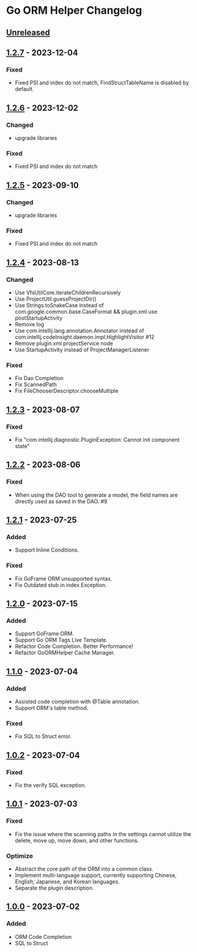 <!-- Keep a Changelog guide -> https://keepachangelog.com -->

# Go ORM Helper Changelog

## [Unreleased]

## [1.2.7] - 2023-12-04

### Fixed

- Fixed PSI and index do not match, FindStructTableName is disabled by default.

## [1.2.6] - 2023-12-02

### Changed

- upgrade libraries

### Fixed

- Fixed PSI and index do not match

## [1.2.5] - 2023-09-10

### Changed

- upgrade libraries

### Fixed

- Fixed PSI and index do not match

## [1.2.4] - 2023-08-13

### Changed

- Use VfsUtilCore.iterateChildrenRecursively
- Use ProjectUtil.guessProjectDir()
- Use Strings.toSnakeCase instead of com.google.common.base.CaseFormat && plugin.xml use postStartupActivity
- Remove log
- Use com.intellij.lang.annotation.Annotator instead of com.intellij.codeInsight.daemon.impl.HighlightVisitor #12
- Remove plugin.xml projectService node
- Use StartupActivity instead of ProjectManagerListener

### Fixed

- Fix Dao Completion
- Fix ScannedPath
- Fix FileChooserDescriptor.chooseMultiple

## [1.2.3] - 2023-08-07

### Fixed

- Fix "com.intellij.diagnostic.PluginException: Cannot init component state"

## [1.2.2] - 2023-08-06

### Fixed

- When using the DAO tool to generate a model, the field names are directly used as saved in the DAO. #9

## [1.2.1] - 2023-07-25

### Added

- Support Inline Conditions.

### Fixed

- Fix GoFrame ORM unsupported syntax.
- Fix Outdated stub in index Exception.

## [1.2.0] - 2023-07-15

### Added

- Support GoFrame ORM.
- Support Go ORM Tags Live Template.
- Refactor Code Completion. Better Performance!
- Refactor GoORMHelper Cache Manager.

## [1.1.0] - 2023-07-04

### Added

- Assisted code completion with @Table annotation.
- Support ORM's table method.

### Fixed

- Fix SQL to Struct error.

## [1.0.2] - 2023-07-04

### Fixed

- Fix the verify SQL exception.

## [1.0.1] - 2023-07-03

### Fixed

- Fix the issue where the scanning paths in the settings cannot utilize the delete, move up, move down, and other
  functions.

### Optimize

- Abstract the core path of the ORM into a common class.
- Implement multi-language support, currently supporting Chinese, English, Japanese, and Korean languages.
- Separate the plugin description.

## [1.0.0] - 2023-07-02

### Added

- ORM Code Completion
- SQL to Struct

[Unreleased]: https://github.com/maiqingqiang/go-orm-helper/compare/v1.2.7...HEAD
[1.2.7]: https://github.com/maiqingqiang/go-orm-helper/compare/v1.2.6...v1.2.7
[1.2.6]: https://github.com/maiqingqiang/go-orm-helper/compare/v1.2.5...v1.2.6
[1.2.5]: https://github.com/maiqingqiang/go-orm-helper/compare/v1.2.4...v1.2.5
[1.2.4]: https://github.com/maiqingqiang/go-orm-helper/compare/v1.2.3...v1.2.4
[1.2.3]: https://github.com/maiqingqiang/go-orm-helper/compare/v1.2.2...v1.2.3
[1.2.2]: https://github.com/maiqingqiang/go-orm-helper/compare/v1.2.1...v1.2.2
[1.2.1]: https://github.com/maiqingqiang/go-orm-helper/compare/v1.2.0...v1.2.1
[1.2.0]: https://github.com/maiqingqiang/go-orm-helper/compare/v1.1.0...v1.2.0
[1.1.0]: https://github.com/maiqingqiang/go-orm-helper/compare/v1.0.2...v1.1.0
[1.0.2]: https://github.com/maiqingqiang/go-orm-helper/compare/v1.0.1...v1.0.2
[1.0.1]: https://github.com/maiqingqiang/go-orm-helper/compare/v1.0.0...v1.0.1
[1.0.0]: https://github.com/maiqingqiang/go-orm-helper/tree/v1.0.0

